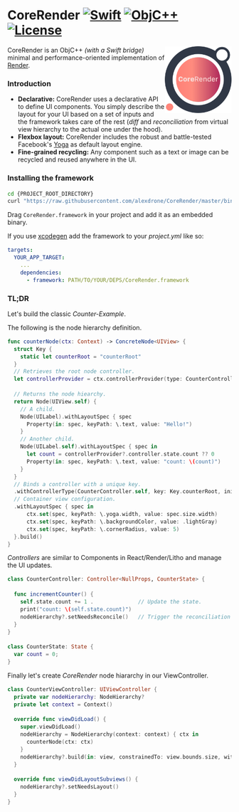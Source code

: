 # CoreRender [![Swift](https://img.shields.io/badge/swift-5.1-orange.svg?style=flat)](#) [![ObjC++](https://img.shields.io/badge/ObjC++-blue.svg?style=flat)](#) [![License](https://img.shields.io/badge/license-MIT-blue.svg?style=flat)](https://opensource.org/licenses/MIT)

<img src="docs/assets/logo_new.png" width=150 alt="Render" align=right />

CoreRender is an ObjC++ *(with a Swift bridge)* minimal and performance-oriented implementation of [Render](https://github.com/alexdrone/Render).

### Introduction

* **Declarative:** CoreRender uses a declarative API to define UI components. You simply describe the layout for your UI based on a set of inputs and the framework takes care of the rest (*diff* and *reconciliation* from virtual view hierarchy to the actual one under the hood).
* **Flexbox layout:** CoreRender includes the robust and battle-tested Facebook's [Yoga](https://facebook.github.io/yoga/) as default layout engine.
* **Fine-grained recycling:** Any component such as a text or image can be recycled and reused anywhere in the UI.

### Installing the framework

```bash
cd {PROJECT_ROOT_DIRECTORY}
curl "https://raw.githubusercontent.com/alexdrone/CoreRender/master/bin/dist.zip" > dist.zip && unzip dist.zip && rm dist.zip;
```

Drag `CoreRender.framework` in your project and add it as an embedded binary.

If you use [xcodegen](https://github.com/yonaskolb/XcodeGen) add the framework to your *project.yml* like so:

```yaml
targets:
  YOUR_APP_TARGET:
    ...
    dependencies:
      - framework: PATH/TO/YOUR/DEPS/CoreRender.framework
```

### TL;DR

Let's build the classic *Counter-Example*.

The following is the node hierarchy definition.

```swift
func counterNode(ctx: Context) -> ConcreteNode<UIView> {
  struct Key {
    static let counterRoot = "counterRoot"
  }
  // Retrieves the root node controller.
  let controllerProvider = ctx.controllerProvider(type: CounterController.self, key: Key.counterRoot)

  // Returns the node hiearchy.
  return Node(UIView.self) {
    // A child.
    Node(UILabel).withLayoutSpec { spec
      Property(in: spec, keyPath: \.text, value: "Hello!")
    }
    // Another child.
    Node(UILabel.self).withLayoutSpec { spec in
      let count = controllerProvider?.controller.state.count ?? 0
      Property(in: spec, keyPath: \.text, value: "count: \(count)")
    }
  }
  // Binds a controller with a unique key.
  .withControllerType(CounterController.self, key: Key.counterRoot, initialState: CounterState(), props: NullProps.null)
  // Container view configuration.
  .withLayoutSpec { spec in
      ctx.set(spec, keyPath: \.yoga.width, value: spec.size.width)
      ctx.set(spec, keyPath: \.backgroundColor, value: .lightGray)
      ctx.set(spec, keyPath: \.cornerRadius, value: 5)
  }.build()
}
```

*Controllers* are similar to Components in React/Render/Litho and manage the UI updates.

```swift
class CounterController: Controller<NullProps, CounterState> {

  func incrementCounter() {
    self.state.count += 1 .              // Update the state.
    print("count: \(self.state.count)")
    nodeHierarchy?.setNeedsReconcile()   // Trigger the reconciliation algorithm on the view hiearchy associated to this controller.
  }
}

class CounterState: State {
  var count = 0;
}
```

Finally let's create *CoreRender* node hiararchy in our ViewController.

```swift
class CounterViewController: UIViewController {
  private var nodeHierarchy: NodeHierarchy?
  private let context = Context()

  override func viewDidLoad() {
    super.viewDidLoad()
    nodeHierarchy = NodeHierarchy(context: context) { ctx in
      counterNode(ctx: ctx)
    }
    nodeHierarchy?.build(in: view, constrainedTo: view.bounds.size, with: [.useSafeAreaInsets])
  }

  override func viewDidLayoutSubviews() {
    nodeHierarchy?.setNeedsLayout()
  }
}
```
